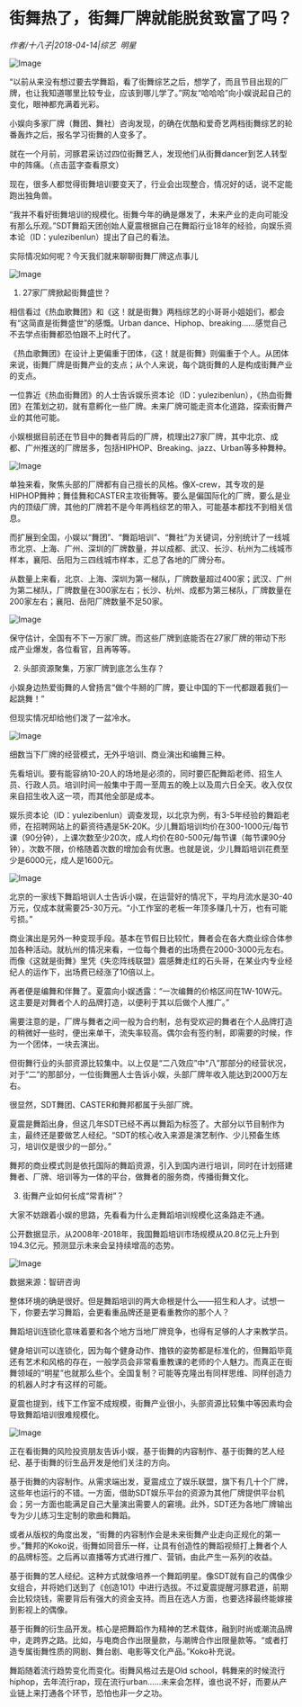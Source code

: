 # 街舞热了，街舞厂牌就能脱贫致富了吗？

*作者/十八子|2018-04-14|综艺 
                                                明星*

![Image](http://static.ylzbl.com/uploads/ueditor/php/upload/image/20180415/1523753854417373.jpeg)

“以前从来没有想过要去学舞蹈，看了街舞综艺之后，想学了，而且节目出现的厂牌，也让我知道哪里比较专业，应该到哪儿学了。”网友“哈哈哈”向小娱说起自己的变化，眼神都充满着光彩。

小娱向多家厂牌（舞团、舞社）咨询发现，的确在优酷和爱奇艺两档街舞综艺的轮番轰炸之后，报名学习街舞的人变多了。

就在一个月前，河豚君采访过四位街舞艺人，发现他们从街舞dancer到艺人转型中的阵痛。（点击蓝字查看原文）

现在，很多人都觉得街舞培训要变天了，行业会出现整合，情况好的话，说不定能跑出独角兽。

“我并不看好街舞培训的规模化。街舞今年的确是爆发了，未来产业的走向可能没有那么乐观。”SDT舞蹈天团创始人夏震根据自己在舞蹈行业18年的经验，向娱乐资本论（ID：yulezibenlun）提出了自己的看法。

实际情况如何呢？今天我们就来聊聊街舞厂牌这点事儿

![Image](http://si1.go2yd.com/get-image/0MLrUQgZf4S)

1. 27家厂牌掀起街舞盛世？

相信看过《热血歌舞团》和《这！就是街舞》两档综艺的小哥哥小姐姐们，都会有“这简直是街舞盛世”的感慨。Urban dance、Hiphop、breaking……感觉自己不去学点街舞都恐怕跟不上时代了。

《热血歌舞团》在设计上更偏重于团体，《这！就是街舞》则偏重于个人。从团体来说，街舞厂牌是街舞产业的支点；从个人来说，每个跳街舞的人是构成街舞产业的支点。

一位靠近《热血街舞团》的人士告诉娱乐资本论（ID：yulezibenlun），《热血街舞团》在策划之初，就有意孵化一些厂牌。未来厂牌可能走资本化道路，探索街舞产业的其他可能。

小娱根据目前还在节目中的舞者背后的厂牌，梳理出27家厂牌，其中北京、成都、广州推送的厂牌居多，包括HIPHOP、Breaking、jazz、Urban等多种舞种。

![Image](http://si1.go2yd.com/get-image/0MLrUXDx0D2)

单独来看，聚焦头部的厂牌都有自己擅长的风格。像X-crew，其专攻的是HIPHOP舞种；舞佳舞和CASTER主攻街舞等。要么是偏国际化的厂牌，要么是业内的顶级厂牌，其他的厂牌若不是今年两档综艺的带入，可能基本都找不到相关信息。

而扩展到全国，小娱以“舞团”、“舞蹈培训”、“舞社”为关键词，分别统计了一线城市北京、上海、广州、深圳的厂牌数量，并以成都、武汉、长沙、杭州为二线城市样本，襄阳、岳阳为三四线城市样本，汇总了各地的厂牌分布。

从数量上来看，北京、上海、深圳为第一梯队，厂牌数量超过400家；武汉、广州为第二梯队，厂牌数量在300家左右；长沙、杭州、成都为第三梯队，厂牌数量在200家左右；襄阳、岳阳厂牌数量不足50家。

![Image](http://si1.go2yd.com/get-image/0MLrUYn1zKi)

保守估计，全国有不下一万家厂牌。而这些厂牌到底能否在27家厂牌的带动下形成产业爆发，各位看官，且再等等。

2. 头部资源聚集，万家厂牌到底怎么生存？

小娱身边热爱街舞的人曾扬言“做个牛掰的厂牌，要让中国的下一代都跟着我们一起跳舞！”

但现实情况却给他们泼了一盆冷水。

![Image](http://si1.go2yd.com/get-image/0MLrUV7paqW)

细数当下厂牌的经营模式，无外乎培训、商业演出和编舞三种。

先看培训。要有能容纳10-20人的场地是必须的，同时要匹配舞蹈老师、招生人员、行政人员。培训时间一般集中于周一至周五的晚上以及周六日全天。收入仅仅来自招生收入这一项，而其他全部是成本。

娱乐资本论（ID：yulezibenlun）调查发现，以北京为例，有3-5年经验的舞蹈老师，在招聘网站上的薪资待遇是5K-20K。少儿舞蹈培训均价在300-1000元/每节课（90分钟），上课次数至少20次，成人均价在80-500元/每节课（每节课90分钟），次数不限，价格随着次数的增加会有优惠。也就是说，少儿舞蹈培训花费至少是6000元，成人是1600元。

![Image](http://si1.go2yd.com/get-image/0MLrUVz9dEO)

北京的一家线下舞蹈培训人士告诉小娱，在运营好的情况下，平均月流水是30-40万元，仅成本就需要25-30万元。“小工作室的老板一年顶多赚几十万，也有可能亏损。”

商业演出是另外一种变现手段。基本在节假日比较忙，舞者会在各大商业综合体参加各种活动。就杭州的情况来看，一位每个舞者的出场费在2000-3000元左右。而像《这就是街舞》里凭《失恋阵线联盟》震感舞走红的石头哥，在某业内专业经纪人的运作下，出场费已经涨了10倍以上。

再者便是编舞和伴舞了。夏震向小娱透露：“一次编舞的价格区间在1W-10W元。这主要是对舞者个人的品牌打造，以便利于其以后做个人推广。”

需要注意的是，厂牌与舞者之间一般为合约制，总有受欢迎的舞者在个人品牌打造的稍微好一些时，便出来单干，流失率较高。偶尔会有签约制，即需要的时候，作为一个团体，一块去演出。

但街舞行业的头部资源比较集中。以上仅是“二八效应”中“八”那部分的经营状况，对于“二”的那部分，一位街舞圈人士告诉小娱，头部厂牌年收入能达到2000万左右。

很显然，SDT舞团、CASTER和舞邦都属于头部厂牌。

夏震是舞蹈出身，但这几年SDT已经不再以舞蹈为标签了。大部分以节目制作为主，最终还是要做艺人经纪。“SDT的核心收入来源是演艺制作、少儿预备生练习，培训仅是很少的一部分。”

舞邦的商业模式则是依托国际的舞蹈资源，引入到国内进行培训，同时在计划搭建舞者、厂牌、培训等为一体的平台，做舞者的服务商，传播街舞文化。

3. 街舞产业如何长成“常青树”？

大家不妨跟着小娱的思路，先看看为什么走舞蹈培训规模化这条路走不通。

公开数据显示，从2008年-2018年，我国舞蹈培训市场规模从20.8亿元上升到194.3亿元。预测显示未来会呈持续增高的态势。

![Image](http://si1.go2yd.com/get-image/0MLrUT7dF7w)

数据来源：智研咨询

整体环境的确是很好。但是舞蹈培训的两大命根是什么——招生和人才。试想一下，你要去学习舞蹈，会更看重品牌还是更看重教你的那个人？

舞蹈培训连锁化意味着要和各个地方当地厂牌竞争，也得有足够的人才来教学员。

健身培训可以连锁化，因为每个健身动作、撸铁的姿势都是标准化的，但舞蹈毕竟还有艺术和风格的存在，一般学员会非常看重教课的老师的个人魅力。而真正在街舞领域的“明星”也就那么些个。全国复制？可能等克隆出有同样思维、同样创造力的机器人时才有这样的可能。

夏震也提到，线下工作室不成规模，街舞产业很小，头部资源比较集中等因素均会导致舞蹈培训很难规模化。

![Image](http://si1.go2yd.com/get-image/0MLrUS3kbUe)

正在看街舞的风险投资朋友告诉小娱，基于街舞的内容制作、基于街舞的艺人经纪、基于街舞的衍生品开发是他们关注的方向。

基于街舞的内容制作。从需求端出发，夏震成立了娱乐联盟，旗下有几十个厂牌，这些年也运行的不错。一方面，借助SDT娱乐平台的资源为其他厂牌提供平台机会；另一方面也能满足自己大量演出需要人的窘境。此外，SDT还为各地厂牌输出专为少儿练习生定制的歌曲和舞蹈。

或者从版权的角度出发，“街舞的内容制作会是未来街舞产业走向正规化的第一步。”舞邦的Koko说，街舞如同音乐一样，让具有创造性的舞蹈视频打上舞者个人的品牌标签。之后再以直播等方式进行推广、营销，由此产生一系列的收益。

基于街舞的艺人经纪。这种方式就像培养一个舞蹈明星。像SDT就有自己的偶像少女组合，并将她们送到了《创造101》中进行选拔。不过夏震提醒河豚君道，前期会比较烧钱，需要背后有强大的资金支持。而且在选人方面，也要选择最终能嫁接到影视上的偶像。

基于街舞的衍生品开发。核心是把舞蹈作为精神的艺术载体，融到时尚或潮流品牌中，走跨界之路。比如，与电商合作出限量款，与潮牌合作出限量款等。“或者打造专属街舞性质的网剧、舞台剧、电影等文化产品。”Koko补充说。

舞蹈随着流行趋势变化而变化。街舞风格过去是Old school，韩舞来的时候流行hiphop，去年流行rap，现在流行urban……未来会怎样，谁也说不好，而要从产业链上来打通各个环节，恐怕也非一夕之功。

